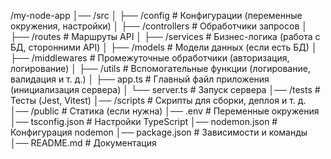 /my-node-app
│── /src
│   ├── /config        # Конфигурации (переменные окружения, настройки)
│   ├── /controllers   # Обработчики запросов
│   ├── /routes        # Маршруты API
│   ├── /services      # Бизнес-логика (работа с БД, сторонними API)
│   ├── /models        # Модели данных (если есть БД)
│   ├── /middlewares   # Промежуточные обработчики (авторизация, логирование)
│   ├── /utils         # Вспомогательные функции (логирование, валидация и т. д.)
│   ├── app.ts         # Главный файл приложения (инициализация сервера)
│   └── server.ts      # Запуск сервера
│── /tests             # Тесты (Jest, Vitest)
│── /scripts           # Скрипты для сборки, деплоя и т. д.
│── /public            # Статика (если нужна)
│── .env               # Переменные окружения
│── tsconfig.json      # Настройки TypeScript
│── nodemon.json       # Конфигурация nodemon
│── package.json       # Зависимости и команды
│── README.md          # Документация